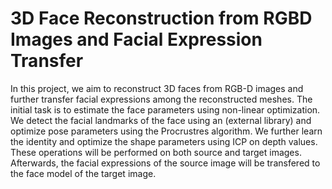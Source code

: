 # 3D Face Reconstruction from RGBD Images and Facial Expression Transfer
In this project, we aim to reconstruct 3D faces from RGB-D images and further transfer facial expressions among the reconstructed meshes. The initial task is to estimate the face parameters using non-linear optimization. We detect the facial landmarks of the face using an (external library) and optimize pose parameters using the Procrustres algorithm. We further learn the identity and optimize the shape parameters using ICP on depth values. These operations will be performed on both source and target images. Afterwards, the facial expressions of the source image will be transfered to the face model of the target image.
